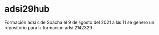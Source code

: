 # adsi29hub
Formación adsi cide Soacha
el 9 de agosto del 2021  a las 11 se genero un repositorio para la formacion adsi 2142329
